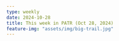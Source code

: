 ```yaml
---
type: weekly
date: 2024-10-28
title: This week in PATR (Oct 28, 2024)
feature-img: "assets/img/big-trail.jpg"
---
```



